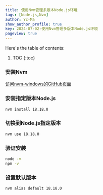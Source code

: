 ```yaml
---
title: 使用Nvm管理多版本Node.js环境
tags: [Node.js,Nvm]
author: Yc-Ma
show_author_profile: true
key: 2024-07-02-使用Nvm管理多版本Node.js环境
pageview: true
---
```


Here's the table of contents:
1. TOC
{:toc}

### 安装Nvm

[访问nvm-windows的GitHub页面](https://github.com/coreybutler/nvm-windows)


### 安装指定版本Node.js

```sh
nvm install 18.18.0
```

### 切换到Node.js指定版本

```sh
nvm use 18.18.0
```

### 验证安装

```sh
node -v
npm -v
```

### 设置默认版本

```sh
nvm alias default 18.18.0
```


